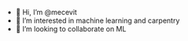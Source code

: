 - 👋 Hi, I’m @mecevit
- 👀 I’m interested in machine learning and carpentry
- 💞️ I’m looking to collaborate on ML

<!---
mecevit/mecevit is a ✨ special ✨ repository because its `README.md` (this file) appears on your GitHub profile.
You can click the Preview link to take a look at your changes.
--->
